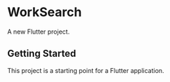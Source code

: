 # WorkSearch

A new Flutter project.

## Getting Started

This project is a starting point for a Flutter application.



